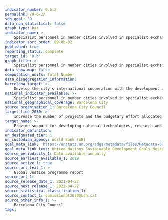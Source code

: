 ```yaml
---
indicator_number: 9.b.2
permalink: /9-b-2/
sdg_goal: '9'
data_non_statistical: false
graph_type: bar
indicator_name: >-
    Specialist personnel in member cities involved in specialist exchange programmes concerning infrastructure development
indicator_sort_order: 09-0b-02
published: true
reporting_status: complete
target_id: '9.b'
graph_title: >-
    Specialist personnel in member cities involved in specialist exchange programmes concerning infrastructure development
data_show_map: false
computation_units: Total Number
data_disaggregation_information:
barcelona_target: >-
    Develop the city’s international cooperation with the development of infrastructures and sustainable local research and innovation industries, with technological components
national_indicator_available: >-
    Specialist personnel in member cities involved in specialist exchange programmes concerning infrastructure development
national_geographical_coverage: Barcelona City 
source_organisation_1: Barcelona City Council
target_line_2030: >-
    Increase the number of projects and the budgetary effort allocated to the development of more sustainable urban infrastructures and industries in countries receiving Official Development Assistance, reinforcing the links and coordination with member local authorities
target_name: >-
    Provide support for developing national technologies, research and innovation in developing countries, while also guaranteeing a regulatory environment that is appropriate for industrial diversification and adding value to basic products, among others
indicator_definition:
un_designated_tier: 1
un_custodian_agency: World Bank (WB)
goal_meta_link: 'https://unstats.un.org/sdgs/metadata/files/Metadata-09-0b-01.pdf'
goal_meta_link_text: United Nations Sustainable Development Goals Metadata (pdf 894kB)
source_periodicity_1: Data available annually
source_earliest_available_1: 2019
source_active_1: true
source_url_text_1: >-
    Global Justice programme report  
source_url_1:
source_release_date_1: 2021-04-27
source_next_release_1: 2022-04-27
source_statistical_classification_1: 
source_contact_1: comissionat2030@bcn.cat
source_other_info_1: >-
    Barcelona City Council
tags:
---
```

